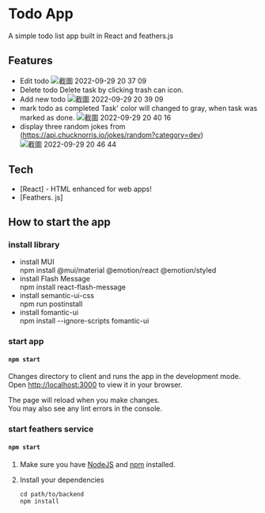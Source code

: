 # Todo App

A simple todo list app built in React and feathers.js

## Features

- Edit todo
![截圖 2022-09-29 20 37 09](https://user-images.githubusercontent.com/86973641/193184882-f2b8829a-d0a9-4bf6-81fd-f91f12ca1b7b.png)
- Delete todo
  Delete task by clicking trash can icon.
- Add new todo
![截圖 2022-09-29 20 39 09](https://user-images.githubusercontent.com/86973641/193185112-764a45b8-394c-4017-8a7a-489b36246efd.png)
- mark todo as completed
  Task' color will changed to gray, when task was marked as done.
![截圖 2022-09-29 20 40 16](https://user-images.githubusercontent.com/86973641/193185206-a19f52d0-785a-44bd-ba4b-23fcbb96cce6.png)
- display three random jokes from (https://api.chucknorris.io/jokes/random?category=dev)
![截圖 2022-09-29 20 46 44](https://user-images.githubusercontent.com/86973641/193185960-643e6924-86a3-4c5e-b0a1-04ce612f16ef.png)


## Tech

- [React] - HTML enhanced for web apps!
- [Feathers. js]

## How to start the app

### install library
- install MUI \
npm install @mui/material @emotion/react @emotion/styled 
- install Flash Message \
npm install react-flash-message
- install semantic-ui-css \
npm run postinstall
- install fomantic-ui \
npm install --ignore-scripts fomantic-ui

### start app

#### `npm start`
Changes directory to client and runs the app in the development mode.\
Open [http://localhost:3000](http://localhost:3000) to view it in your browser.

The page will reload when you make changes.\
You may also see any lint errors in the console.


### start feathers service

#### `npm start`
1. Make sure you have [NodeJS](https://nodejs.org/) and [npm](https://www.npmjs.com/) installed.
2. Install your dependencies

    ```
    cd path/to/backend
    npm install
    ```




